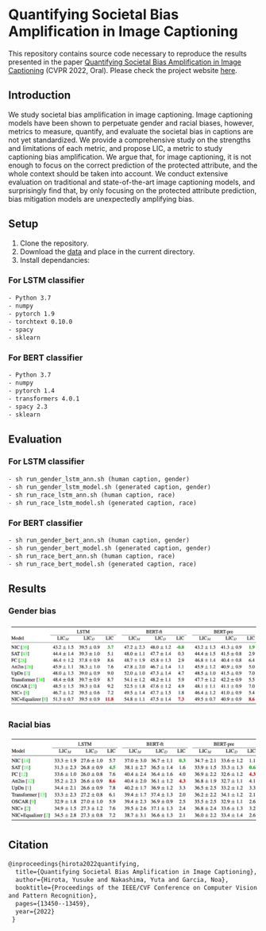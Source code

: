 # Quantifying Societal Bias Amplification in Image Captioning
This repository contains source code necessary to reproduce the results presented in the paper [Quantifying Societal Bias Amplification in Image Captioning](https://openaccess.thecvf.com/content/CVPR2022/html/Hirota_Quantifying_Societal_Bias_Amplification_in_Image_Captioning_CVPR_2022_paper.html) (CVPR 2022, Oral). Please check the project website [here](https://sites.google.com/view/cvpr-2022-quantify-bias/home).
## Introduction
We study societal bias amplification in image captioning. Image captioning models have been shown to perpetuate gender and racial biases, however, metrics to measure, quantify, and evaluate the societal bias in captions are not yet standardized. We provide a comprehensive study on the strengths and limitations of each metric, and propose LIC, a metric to study captioning bias amplification. We argue that, for image captioning, it is not enough to focus on the correct prediction of the protected attribute, and the whole context should be taken into account. We conduct extensive evaluation on traditional and state-of-the-art image captioning models, and surprisingly find that, by only focusing on the protected attribute prediction, bias mitigation models are unexpectedly amplifying bias.
## Setup
1. Clone the repository.
2. Download the [data](https://drive.google.com/drive/folders/1PI03BqcnhdXZi2QY9PUHzWn4cxgdonT-?usp=sharing) and place in the current directory.
3. Install dependancies:
  ### For LSTM classifier
    - Python 3.7
    - numpy 
    - pytorch 1.9
    - torchtext 0.10.0 
    - spacy 
    - sklearn 
  ### For BERT classifier
    - Python 3.7
    - numpy
    - pytorch 1.4
    - transformers 4.0.1
    - spacy 2.3
    - sklearn
    
## Evaluation
  ### For LSTM classifier
    - sh run_gender_lstm_ann.sh (human caption, gender)
    - sh run_gender_lstm_model.sh (generated caption, gender)
    - sh run_race_lstm_ann.sh (human caption, race)
    - sh run_race_lstm_model.sh (generated caption, race)
  ### For BERT classifier
    - sh run_gender_bert_ann.sh (human caption, gender)
    - sh run_gender_bert_model.sh (generated caption, gender)
    - sh run_race_bert_ann.sh (human caption, race)
    - sh run_race_bert_model.sh (generated caption, race)
    
## Results

### Gender bias
<div align="center">
<img src="run_scripts/LIC_gender.png" width="800pix"/>
</div>

### Racial bias
<div align="center">
<img src="run_scripts/LIC_race.png" width="800pix"/>
</div>

## Citation
    @inproceedings{hirota2022quantifying,
      title={Quantifying Societal Bias Amplification in Image Captioning},
      author={Hirota, Yusuke and Nakashima, Yuta and Garcia, Noa},
      booktitle={Proceedings of the IEEE/CVF Conference on Computer Vision and Pattern Recognition},
      pages={13450--13459},
      year={2022}
     }
